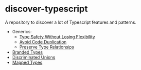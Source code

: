 # discover-typescript

A repository to discover a lot of Typescript features and patterns.

- Generics:
  - [Type Safety Without Losing Flexibility](./src/generics-type-safety-without-losing-flexibility.ts)
  - [Avoid Code Duplication](./src/generics-avoid-code-duplication.ts)
  - [Preserve Type Relationsips](./src/generics-preserve-type-relationships.ts)
- [Branded Types](./src/branded-types.ts)
- [Discriminated Unions](./src/discriminated-unions.ts)
- [Mapped Types](./src/mapped-types.ts)
